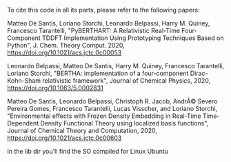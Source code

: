 To cite this code in all its parts, please refer to the following papers:

Matteo De Santis, Loriano Storchi, Leonardo Belpassi, Harry M. Quiney, Francesco Tarantelli,
"PyBERTHART: A Relativistic Real-Time Four-Component TDDFT Implementation Using Prototyping 
Techniques Based on Python", J. Chem. Theory Comput. 2020, 
https://doi.org/10.1021/acs.jctc.0c00053

Leonardo Belpassi, Matteo De Santis, Harry M. Quiney, Francesco Tarantelli, Loriano Storchi,
"BERTHA: implementation of a four-component Dirac-Kohn-Sham relativistic framework",
Journal of Chemical Physics, 2020, https://doi.org/10.1063/5.0002831

Matteo De Santis, Leonardo Belpassi, Christoph R. Jacob, AndrÃ© Severo Pereira Gomes, Francesco Tarantelli, Lucas Visscher, and Loriano Storchi, "Environmental effects with Frozen Density Embedding in Real-Time Time-Dependent Density Functional Theory using localized basis functions", Journal of Chemical Theory and Computation, 2020, https://doi.org/10.1021/acs.jctc.0c00603

In the lib dir you'll find the SO compiled for Linux Ubuntu 
